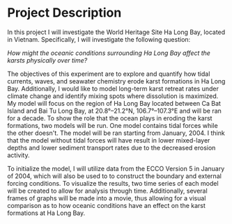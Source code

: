 # Project Description 

In this project I will investigate the World Heritage Site Ha Long Bay, located in Vietnam. Specifically, I will investigate the following question:

*How might the oceanic conditions surrounding Ha Long Bay affect the karsts physically over time?*

The objectives of this experiment are to explore and quantify how tidal currents, waves, and seawater chemistry erode karst formations in Ha Long Bay. Additionally, I would like to model long-term karst retreat rates under climate change and
identify mixing spots where dissolution is maximized. My model will focus on the region of Ha Long Bay located between Ca Bat Island and Bai Tu Long Bay, at 20.8°–21.2°N, 106.7°–107.3°E and will be ran for a decade. To show the role that the ocean plays in eroding the karst formations, two models will be run. One model contains tidal forces while the other doesn't. The model will be ran starting from January, 2004. I think that the model without tidal forces will have result in lower mixed-layer depths and lower sediment transport rates due to the decreased erosion activity.

To initialize the model, I will utilize data from the ECCO Version 5 in January of 2004, which will also be used to to construct the boundary and external forcing conditions. To visualize the results, two time series of each model will be created to allow for analysis through time. Additionally, several frames of graphs will be made into a movie, thus allowing for a visual comparison as to how oceanic conditions have an effect on the karst formations at Ha Long Bay.

